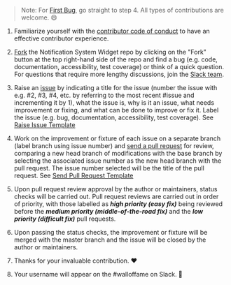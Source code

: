 >Note: For [First Bug](https://github.com/Forte-Consultancy-Services/Notification-System-Widget/issues/2), go straight to step 4. All types of contributions are welcome. :smile:

1) Familiarize yourself with the [contributor code of conduct](https://github.com/Forte-Consultancy-Services/Notification-System-Widget/blob/master/CODE-OF-CONDUCT.md) to have an effective contributor experience.

2) [Fork](https://drive.google.com/file/d/0B3o-a_7h0VNMMGE1emUxc1lxa1U/view?usp=sharing) the Notification System Widget repo by clicking on the "Fork" button at the top right-hand side of the repo and find a bug (e.g. code, documentation, accessibility, test coverage) or think of a quick question. For questions that require more lengthy discussions, join the [Slack team](https://notification-system.slack.com/shared_invite/MTg0MTE2NzE0MTE5LTE0OTQ3NzM1NDItM2RiNjRmOTYxMQ).

3) Raise an [issue](https://github.com/Forte-Consultancy-Services/Notification-System-Widget/issues/new) by indicating a title for the issue (number the issue with e.g. #2, #3, #4, etc. by referring to the most recent #issue and incrementing it by 1), what the issue is, why is it an issue, what needs improvement or fixing, and what can be done to improve or fix it. Label the issue (e.g. bug, documentation, accessibility, test coverage). See [Raise Issue Template](https://drive.google.com/file/d/0B3o-a_7h0VNMY1BCX3J4ZzZSd00/view?usp=sharing)

4) Work on the improvement or fixture of each issue on a separate branch (label branch using issue number) and [send a pull request](https://github.com/Forte-Consultancy-Services/Notification-System-Widget/pulls) for review, comparing a new head branch of modifications with the base branch by selecting the associated issue number as the new head branch with the pull request. The issue number selected will be the title of the pull request. See [Send Pull Request Template](https://github.com/Forte-Consultancy-Services/Notification-System-Widget/compare)

5) Upon pull request review approval by the author or maintainers, status checks will be carried out. Pull request reviews are carried out in order of priority, with those labelled as **_high priority (easy fix)_** being reviewed before the **_medium priority (middle-of-the-road fix)_** and the **_low priority (difficult fix)_** pull requests.

6) Upon passing the status checks, the improvement or fixture will be merged with the master branch and the issue will be closed by the author or maintainers.
 
7) Thanks for your invaluable contribution. :heart:

8) Your username will appear on the #walloffame on Slack. :crown:   
